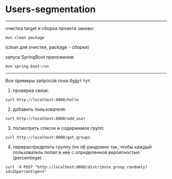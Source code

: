 # Users-segmentation
---
очистка target и сборка проекта заново:
```
mvn clean package  
```
(clean для очистки, package - сборки)

запуск SpringBoot приложения:
```
mvn spring-boot:run
```
---
Все примеры запросов пока будут тут.
1) проверка связи:
```
curl http://localhost:8080/hello 
```
2) добавить пользователя:
```
curl http://localhost:8080/add_user
```
3) посмотреть список и содержимое групп:
```
curl http://localhost:8080/get_groups
```
4) перераспределить группу (по id) рандомно так, чтобы каждый пользователь попал в нее с определенной вероятностью (percentiege)
```
curl -X POST "http://localhost:8080/distribute_group_randomly?id=2&percentige=5"
```